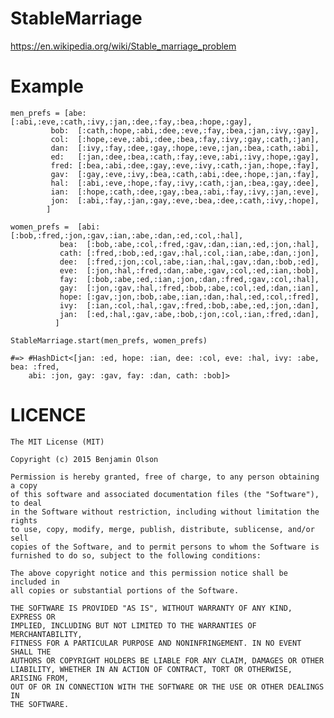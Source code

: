 StableMarriage
==============

https://en.wikipedia.org/wiki/Stable_marriage_problem


# Example

    men_prefs = [abe:  [:abi,:eve,:cath,:ivy,:jan,:dee,:fay,:bea,:hope,:gay],
             bob:  [:cath,:hope,:abi,:dee,:eve,:fay,:bea,:jan,:ivy,:gay],
             col:  [:hope,:eve,:abi,:dee,:bea,:fay,:ivy,:gay,:cath,:jan],
             dan:  [:ivy,:fay,:dee,:gay,:hope,:eve,:jan,:bea,:cath,:abi],
             ed:   [:jan,:dee,:bea,:cath,:fay,:eve,:abi,:ivy,:hope,:gay],
             fred: [:bea,:abi,:dee,:gay,:eve,:ivy,:cath,:jan,:hope,:fay],
             gav:  [:gay,:eve,:ivy,:bea,:cath,:abi,:dee,:hope,:jan,:fay],
             hal:  [:abi,:eve,:hope,:fay,:ivy,:cath,:jan,:bea,:gay,:dee],
             ian:  [:hope,:cath,:dee,:gay,:bea,:abi,:fay,:ivy,:jan,:eve],
             jon:  [:abi,:fay,:jan,:gay,:eve,:bea,:dee,:cath,:ivy,:hope],
            ]

    women_prefs =  [abi:  [:bob,:fred,:jon,:gav,:ian,:abe,:dan,:ed,:col,:hal],
               bea:  [:bob,:abe,:col,:fred,:gav,:dan,:ian,:ed,:jon,:hal],
               cath: [:fred,:bob,:ed,:gav,:hal,:col,:ian,:abe,:dan,:jon],
               dee:  [:fred,:jon,:col,:abe,:ian,:hal,:gav,:dan,:bob,:ed],
               eve:  [:jon,:hal,:fred,:dan,:abe,:gav,:col,:ed,:ian,:bob],
               fay:  [:bob,:abe,:ed,:ian,:jon,:dan,:fred,:gav,:col,:hal],
               gay:  [:jon,:gav,:hal,:fred,:bob,:abe,:col,:ed,:dan,:ian],
               hope: [:gav,:jon,:bob,:abe,:ian,:dan,:hal,:ed,:col,:fred],
               ivy:  [:ian,:col,:hal,:gav,:fred,:bob,:abe,:ed,:jon,:dan],
               jan:  [:ed,:hal,:gav,:abe,:bob,:jon,:col,:ian,:fred,:dan],
              ]

    StableMarriage.start(men_prefs, women_prefs)

    #=> #HashDict<[jan: :ed, hope: :ian, dee: :col, eve: :hal, ivy: :abe, bea: :fred,
        abi: :jon, gay: :gav, fay: :dan, cath: :bob]>

# LICENCE
```
The MIT License (MIT)

Copyright (c) 2015 Benjamin Olson

Permission is hereby granted, free of charge, to any person obtaining a copy
of this software and associated documentation files (the "Software"), to deal
in the Software without restriction, including without limitation the rights
to use, copy, modify, merge, publish, distribute, sublicense, and/or sell
copies of the Software, and to permit persons to whom the Software is
furnished to do so, subject to the following conditions:

The above copyright notice and this permission notice shall be included in
all copies or substantial portions of the Software.

THE SOFTWARE IS PROVIDED "AS IS", WITHOUT WARRANTY OF ANY KIND, EXPRESS OR
IMPLIED, INCLUDING BUT NOT LIMITED TO THE WARRANTIES OF MERCHANTABILITY,
FITNESS FOR A PARTICULAR PURPOSE AND NONINFRINGEMENT. IN NO EVENT SHALL THE
AUTHORS OR COPYRIGHT HOLDERS BE LIABLE FOR ANY CLAIM, DAMAGES OR OTHER
LIABILITY, WHETHER IN AN ACTION OF CONTRACT, TORT OR OTHERWISE, ARISING FROM,
OUT OF OR IN CONNECTION WITH THE SOFTWARE OR THE USE OR OTHER DEALINGS IN
THE SOFTWARE.


